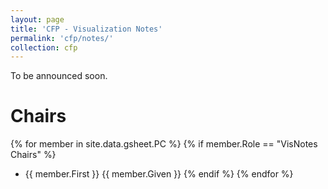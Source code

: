 ```yaml
---
layout: page
title: 'CFP - Visualization Notes'
permalink: 'cfp/notes/'
collection: cfp
---
```

To be announced soon.

<!--
# Important Dates

# Submission

# Camera Ready

# Contact
-->

# Chairs

{% for member in site.data.gsheet.PC %}
  {% if member.Role == "VisNotes Chairs" %}
- {{ member.First }} {{ member.Given }}
  {% endif %}
{% endfor %}
